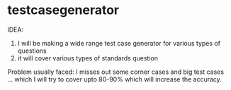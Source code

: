 # testcasegenerator

IDEA:
1. I will be making a wide range test case generator for various types of questions 
2. it will cover various types of standards question

Problem usually faced:
I misses out some corner cases and big test cases ... which I will try to cover upto 80-90% which will increase the accuracy.
